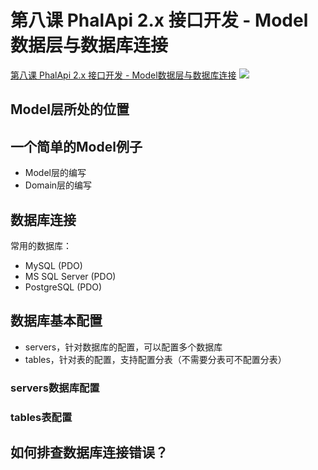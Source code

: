 # 第八课 PhalApi 2.x 接口开发 - Model数据层与数据库连接

[第八课 PhalApi 2.x 接口开发 - Model数据层与数据库连接](https://www.bilibili.com/video/av88662500/)
[![](http://cdn7.okayapi.com/yesyesapi_20200213164336_a20676d1de2d4f7e37f3488171857905.png)](https://www.bilibili.com/video/av88662500/)

## Model层所处的位置

## 一个简单的Model例子
- Model层的编写
- Domain层的编写

## 数据库连接
常用的数据库：
 - MySQL (PDO)
 - MS SQL Server (PDO)
 - PostgreSQL (PDO)

## 数据库基本配置
 - servers，针对数据库的配置，可以配置多个数据库
 - tables，针对表的配置，支持配置分表（不需要分表可不配置分表）

### servers数据库配置

### tables表配置

## 如何排查数据库连接错误？
